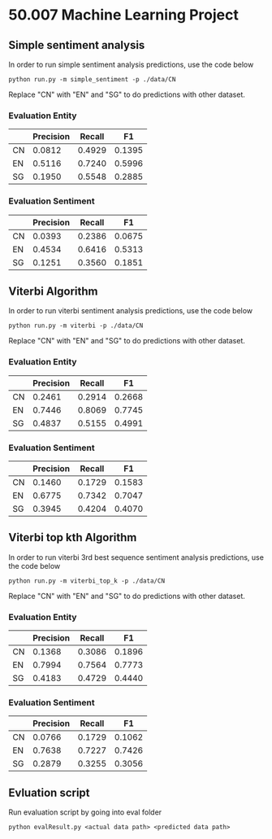 # 50.007 Machine Learning Project
## Simple sentiment analysis
In order to run simple sentiment analysis predictions, use the code below
```
python run.py -m simple_sentiment -p ./data/CN
```
Replace "CN" with "EN" and "SG" to do predictions with other dataset.
### **Evaluation Entity**
|    | Precision | Recall | F1     |
|----|-----------|--------|--------|
| CN | 0.0812    | 0.4929 | 0.1395 |
| EN | 0.5116    | 0.7240 | 0.5996 |
| SG | 0.1950   | 0.5548 | 0.2885 |

### **Evaluation Sentiment**
|    | Precision | Recall | F1     |
|----|-----------|--------|--------|
| CN | 0.0393    | 0.2386 | 0.0675 |
| EN | 0.4534    | 0.6416 | 0.5313 |
| SG | 0.1251   | 0.3560 | 0.1851 |
## Viterbi Algorithm
In order to run viterbi sentiment analysis predictions, use the code below
```
python run.py -m viterbi -p ./data/CN
```
Replace "CN" with "EN" and "SG" to do predictions with other dataset.
### **Evaluation Entity**
|    | Precision | Recall | F1     |
|----|-----------|--------|--------|
| CN | 0.2461    | 0.2914 | 0.2668 |
| EN |  0.7446    | 0.8069 | 0.7745 |
| SG | 0.4837    | 0.5155 | 0.4991 |
### **Evaluation Sentiment**
|    | Precision | Recall | F1     |
|----|-----------|--------|--------|
| CN | 0.1460    | 0.1729 | 0.1583 |
| EN | 0.6775    | 0.7342 |  0.7047 |
| SG | 0.3945  | 0.4204 | 0.4070 |

## Viterbi top kth Algorithm
In order to run viterbi 3rd best sequence sentiment analysis predictions, use the code below
```
python run.py -m viterbi_top_k -p ./data/CN
```
Replace "CN" with "EN" and "SG" to do predictions with other dataset.
### **Evaluation Entity**
|    | Precision | Recall | F1     |
|----|-----------|--------|--------|
| CN | 0.1368    |0.3086 | 0.1896 |
| EN |  0.7994    |0.7564 | 0.7773 |
| SG |0.4183   |0.4729| 0.4440 |
### **Evaluation Sentiment**
|    | Precision | Recall | F1     |
|----|-----------|--------|--------|
| CN | 0.0766   | 0.1729| 0.1062 |
| EN |  0.7638   | 0.7227 |  0.7426|
| SG | 0.2879  |0.3255 | 0.3056|

## Evluation script
Run evaluation script by going into eval folder
```
python evalResult.py <actual data path> <predicted data path>
```

